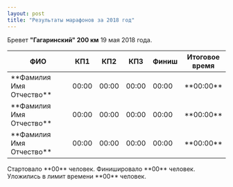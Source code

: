 ```yaml
---
layout: post
title: "Результаты марафонов за 2018 год"
---
```


Бревет **"Гагаринский" 200 км** 19 мая 2018 года.
<table>
<colgroup>
<col width="40%" />
<col width="10%" />
<col width="10%" />  
<col width="10%" />
<col width="10%" />
<col width="20%" />
</colgroup>
<thead>
<tr class="header">
<th>ФИО</th>
<th>КП1</th>
<th>КП2</th>  
<th>КП3</th>  
<th>Финиш</th>  
<th>Итоговое время</th>
</tr>
</thead>
<tbody>
<tr>
<td markdown="span">**Фамилия Имя Отчество**</td>
<td markdown="span">00:00</td>
<td markdown="span">00:00</td>
<td markdown="span">00:00</td>
<td markdown="span">00:00</td>
<td markdown="span">**00:00**</td>
</tr>
<tr>
<td markdown="span">**Фамилия Имя Отчество**</td>
<td markdown="span">00:00</td>
<td markdown="span">00:00</td>
<td markdown="span">00:00</td>
<td markdown="span">00:00</td>
<td markdown="span">**00:00**</td>
</tr>
  <tr>
<td markdown="span">**Фамилия Имя Отчество**</td>
<td markdown="span">00:00</td>
<td markdown="span">00:00</td>
<td markdown="span">00:00</td>
<td markdown="span">00:00</td>
<td markdown="span">**00:00**</td>
</tr>
</tbody>
</table>
Стартовало **00** человек.  
Финишировало **00** человек.  
Уложились в лимит времени **00** человек.  
